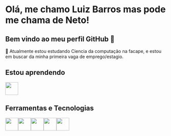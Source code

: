# Olá, me chamo Luiz Barros mas pode me chama de Neto!
## Bem vindo ao meu perfil GitHub 👋

:walking: Atualmente estou estudando Ciencia da computação na facape, e estou em buscar da minha primeira vaga de emprego/estagio.

## Estou aprendendo

 <img loading="lazy" src="https://cdn.jsdelivr.net/gh/devicons/devicon@latest/icons/csharp/csharp-original.svg" width="40" height="40" />
          
## Ferramentas e Tecnologias

 <img loading="lazy" src="https://cdn.jsdelivr.net/gh/devicons/devicon@latest/icons/javascript/javascript-original.svg" width="40" height="40" /><img loading="lazy" src="https://cdn.jsdelivr.net/gh/devicons/devicon@latest/icons/python/python-original.svg" width="40" height="40" /><img loading="lazy" src="https://cdn.jsdelivr.net/gh/devicons/devicon@latest/icons/express/express-original.svg" width="40" height="40" /><img loading="lazy" src="https://cdn.jsdelivr.net/gh/devicons/devicon@latest/icons/git/git-original.svg" width="40" height="40" /><img loading="lazy" src="https://cdn.jsdelivr.net/gh/devicons/devicon@latest/icons/mongodb/mongodb-original.svg" width="40" height="40" />
          
 
          
          

